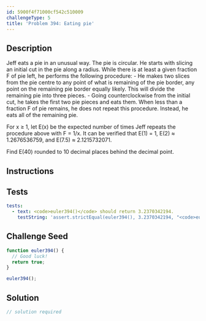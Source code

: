 ```yaml
---
id: 5900f4f71000cf542c510009
challengeType: 5
title: 'Problem 394: Eating pie'
---
```


## Description
<section id='description'>
Jeff eats a pie in an unusual way.
The pie is circular. He starts with slicing an initial cut in the pie along a radius.
While there is at least a given fraction F of pie left, he performs the following procedure:
- He makes two slices from the pie centre to any point of what is remaining of the pie border, any point on the remaining pie border equally likely. This will divide the remaining pie into three pieces.
- Going counterclockwise from the initial cut, he takes the first two pie pieces and eats them.
When less than a fraction F of pie remains, he does not repeat this procedure. Instead, he eats all of the remaining pie.






For x ≥ 1, let E(x) be the expected number of times Jeff repeats the procedure above with F = 1/x.
It can be verified that  E(1) = 1, E(2) ≈ 1.2676536759, and E(7.5) ≈ 2.1215732071.


Find E(40) rounded to 10 decimal places behind the decimal point.
</section>

## Instructions
<section id='instructions'>

</section>

## Tests
<section id='tests'>

```yml
tests:
  - text: <code>euler394()</code> should return 3.2370342194.
    testString: 'assert.strictEqual(euler394(), 3.2370342194, "<code>euler394()</code> should return 3.2370342194.");'

```

</section>

## Challenge Seed
<section id='challengeSeed'>

<div id='js-seed'>

```js
function euler394() {
  // Good luck!
  return true;
}

euler394();
```

</div>



</section>

## Solution
<section id='solution'>

```js
// solution required
```
</section>
